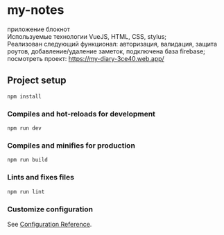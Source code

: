 # my-notes
приложение блокнот<br>
Используемые технологии VueJS, HTML, CSS, stylus;<br>
Реализован следующий функционал: авторизация, валидация, защита роутов, добавление/удаление заметок, подключена база firebase;<br>
посмотреть проект: https://my-diary-3ce40.web.app/

## Project setup
```
npm install
```

### Compiles and hot-reloads for development
```
npm run dev
```

### Compiles and minifies for production
```
npm run build
```

### Lints and fixes files
```
npm run lint
```

### Customize configuration
See [Configuration Reference](https://cli.vuejs.org/config/).
